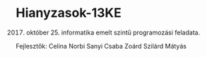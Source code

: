 # Hianyzasok-13KE

2017. október 25. informatika emelt szintű programozási feladata.

Fejlesztők:
Celina
Norbi
Sanyi
Csaba
Zoárd
Szilárd
Mátyás
